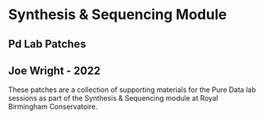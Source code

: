 # Synthesis & Sequencing Module
## Pd Lab Patches

## Joe Wright  - 2022


These patches are a collection of supporting materials for the Pure Data lab sessions as part of the Synthesis & Sequencing module at Royal Birmingham Conservatoire. 

